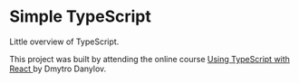 # Simple TypeScript

Little overview of TypeScript.

This project was built by attending the online course [Using TypeScript with React
](https://www.udemy.com/course/react-with-typescript/) by Dmytro Danylov.
